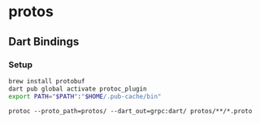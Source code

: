 # protos


## Dart Bindings

### Setup

```bash
brew install protobuf
dart pub global activate protoc_plugin
export PATH="$PATH":"$HOME/.pub-cache/bin"
```

```shell
protoc --proto_path=protos/ --dart_out=grpc:dart/ protos/**/*.proto  
```